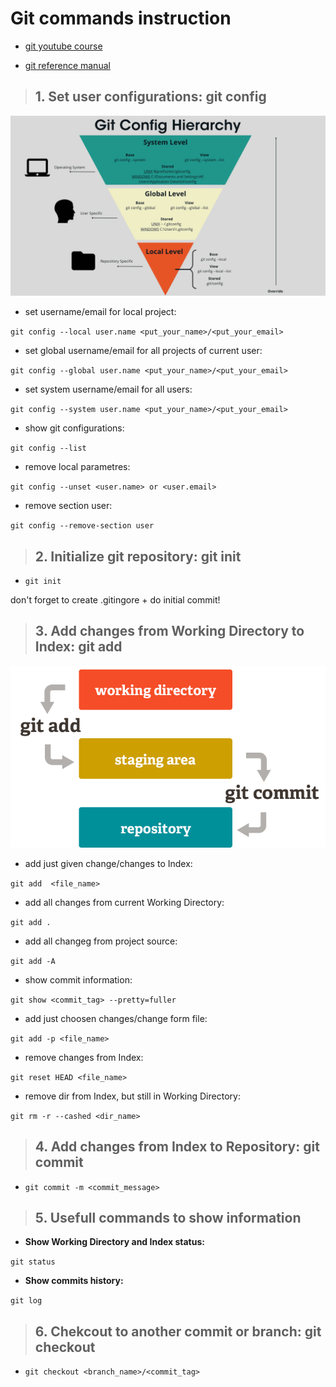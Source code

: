 # Git commands instruction

- [git youtube course](https://www.youtube.com/playlist?list=PLDyvV36pndZFHXjXuwA_NywNrVQO0aQqb)

- [git reference manual](https://git-scm.com/docs)

> ## **1. Set user configurations: git config**

![git config hierarchy](git_config.png)

- set username/email for local project:

`git config --local user.name <put_your_name>/<put_your_email>`

- set global username/email for all projects of current user:

`git config --global user.name <put_your_name>/<put_your_email>` 

- set system username/email for all users:

`git config --system user.name <put_your_name>/<put_your_email>`

- show git configurations:

`git config --list`

- remove local parametres:

`git config --unset <user.name> or <user.email>`

- remove section user:

`git config --remove-section user`


> ## **2. Initialize git repository: git init**

- `git init`

don't forget to create .gitingore + do initial commit!

> ## **3. Add changes from Working Directory to Index: git add**

![git workspaces](git_workspaces.png)

- add just given change/changes to Index:

`git add  <file_name>`

- add all changes from current Working Directory:

`git add .`

- add all changeg from project source:

`git add -A`

- show commit information:

`git show <commit_tag> --pretty=fuller`

- add just choosen changes/change form file:

`git add -p <file_name>`

- remove changes from Index:

`git reset HEAD <file_name>`

- remove dir from Index, but still in Working Directory:

`git rm -r --cashed <dir_name>`

> ## **4. Add changes from Index to Repository: git commit**

- `git commit -m <commit_message>`

> ## **5. Usefull commands to show information**
- **Show Working Directory and Index status:**

`git status`

- **Show commits history:**

`git log`

> ## **6. Chekcout to another commit or branch: git checkout**
- `git checkout <branch_name>/<commit_tag>`